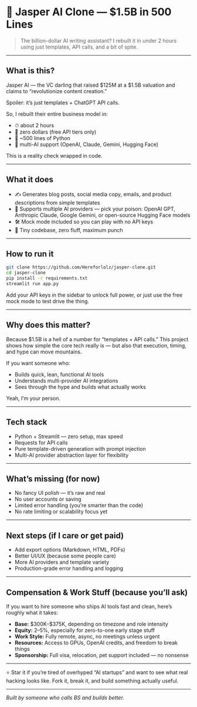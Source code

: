 # 🚀 Jasper AI Clone — \$1.5B in 500 Lines

> The billion-dollar AI writing assistant? I rebuilt it in under 2 hours using just templates, API calls, and a bit of spite.

---

## What is this?

Jasper AI — the VC darling that raised \$125M at a \$1.5B valuation and claims to “revolutionize content creation.”

Spoiler: it’s just templates + ChatGPT API calls.

So, I rebuilt their entire business model in:

* ⏱ about 2 hours
* 💸 zero dollars (free API tiers only)
* 📝 \~500 lines of Python
* 🤖 multi-AI support (OpenAI, Claude, Gemini, Hugging Face)

This is a reality check wrapped in code.

---

## What it does

* ✍️ Generates blog posts, social media copy, emails, and product descriptions from simple templates
* 🤖 Supports multiple AI providers — pick your poison: OpenAI GPT, Anthropic Claude, Google Gemini, or open-source Hugging Face models
* 🛠️ Mock mode included so you can play with no API keys
* 🧩 Tiny codebase, zero fluff, maximum punch

---

## How to run it

```bash
git clone https://github.com/Hereforlolz/jasper-clone.git
cd jasper-clone
pip install -r requirements.txt
streamlit run app.py
```

Add your API keys in the sidebar to unlock full power, or just use the free mock mode to test drive the thing.

---

## Why does this matter?

Because \$1.5B is a hell of a number for “templates + API calls.” This project shows how simple the core tech really is — but also that execution, timing, and hype can move mountains.

If you want someone who:

* Builds quick, lean, functional AI tools
* Understands multi-provider AI integrations
* Sees through the hype and builds what actually works

Yeah, I’m your person.

---

## Tech stack

* Python + Streamlit — zero setup, max speed
* Requests for API calls
* Pure template-driven generation with prompt injection
* Multi-AI provider abstraction layer for flexibility

---

## What’s missing (for now)

* No fancy UI polish — it’s raw and real
* No user accounts or saving
* Limited error handling (you’re smarter than the code)
* No rate limiting or scalability focus yet

---

## Next steps (if I care or get paid)

* Add export options (Markdown, HTML, PDFs)
* Better UI/UX (because some people care)
* More AI providers and template variety
* Production-grade error handling and logging

---

## Compensation & Work Stuff (because you’ll ask)

If you want to hire someone who ships AI tools fast and clean, here’s roughly what it takes:

* **Base:** \$300K–\$375K, depending on timezone and role intensity
* **Equity:** 2–5%, especially for zero-to-one early stage stuff
* **Work Style:** Fully remote, async, no meetings unless urgent
* **Resources:** Access to GPUs, OpenAI credits, and freedom to break things
* **Sponsorship:** Full visa, relocation, pet support included — no nonsense

---

⭐ Star it if you’re tired of overhyped “AI startups” and want to see what real hacking looks like. Fork it, break it, and build something actually useful.

---

*Built by someone who calls BS and builds better.*
